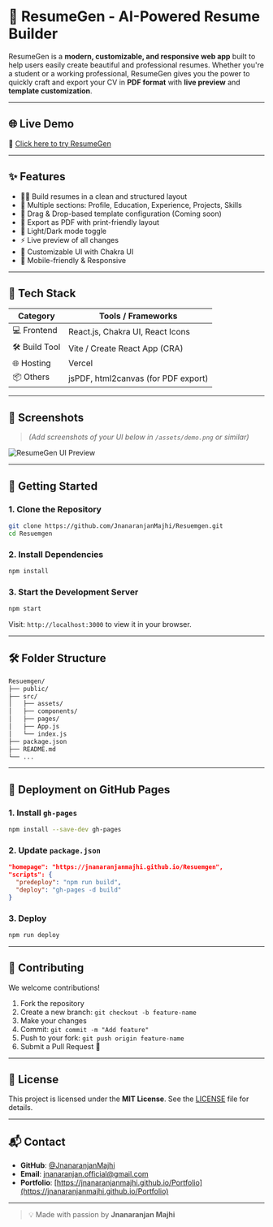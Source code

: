 # 📄 ResumeGen - AI-Powered Resume Builder

ResumeGen is a **modern, customizable, and responsive web app** built to help users easily create beautiful and professional resumes. Whether you're a student or a working professional, ResumeGen gives you the power to quickly craft and export your CV in **PDF format** with **live preview** and **template customization**.

---

## 🌐 Live Demo

🔗 [Click here to try ResumeGen](https://resuemgen.vercel.app/)

---

## ✨ Features

- 🧑‍💼 Build resumes in a clean and structured layout
- 📝 Multiple sections: Profile, Education, Experience, Projects, Skills
- 🧩 Drag & Drop-based template configuration (Coming soon)
- 📄 Export as PDF with print-friendly layout
- 🌙 Light/Dark mode toggle
- ⚡ Live preview of all changes
- 🎨 Customizable UI with Chakra UI
- 📱 Mobile-friendly & Responsive

---

## 🔧 Tech Stack

| Category     | Tools / Frameworks                     |
|--------------|----------------------------------------|
| 💻 Frontend   | React.js, Chakra UI, React Icons       |
| 🛠 Build Tool | Vite / Create React App (CRA)          |
| 🌐 Hosting   | Vercel                 |
| 📦 Others     | jsPDF, html2canvas (for PDF export)    |

---

## 📸 Screenshots

> *(Add screenshots of your UI below in `/assets/demo.png` or similar)*

![ResumeGen UI Preview](./assets/images/demo.png)

---

## 🚀 Getting Started

### 1. Clone the Repository

```bash
git clone https://github.com/JnanaranjanMajhi/Resuemgen.git
cd Resuemgen
```

### 2. Install Dependencies

```bash
npm install
```

### 3. Start the Development Server

```bash
npm start
```

Visit: `http://localhost:3000` to view it in your browser.

---

## 🛠 Folder Structure

```bash
Resuemgen/
├── public/
├── src/
│   ├── assets/
│   ├── components/
│   ├── pages/
│   ├── App.js
│   └── index.js
├── package.json
├── README.md
└── ...
```

---

## 🧾 Deployment on GitHub Pages

### 1. Install `gh-pages`

```bash
npm install --save-dev gh-pages
```

### 2. Update `package.json`

```json
"homepage": "https://jnanaranjanmajhi.github.io/Resuemgen",
"scripts": {
  "predeploy": "npm run build",
  "deploy": "gh-pages -d build"
}
```

### 3. Deploy

```bash
npm run deploy
```

---

## 🤝 Contributing

We welcome contributions!

1. Fork the repository  
2. Create a new branch: `git checkout -b feature-name`  
3. Make your changes  
4. Commit: `git commit -m "Add feature"`  
5. Push to your fork: `git push origin feature-name`  
6. Submit a Pull Request 🚀

---

## 📄 License

This project is licensed under the **MIT License**. See the [LICENSE](./LICENSE) file for details.

---

## 📬 Contact

- **GitHub**: [@JnanaranjanMajhi](https://github.com/JnanaranjanMajhi)
- **Email**: [jnanaranjan.official@gmail.com](mailto:jnanaranjan82@gmail.com)
- **Portfolio**: [https://jnanaranjanmajhi.github.io/Portfolio](https://jnanaranjanmajhi.github.io/Portfolio)
---

> 💡 Made with passion by **Jnanaranjan Majhi**
